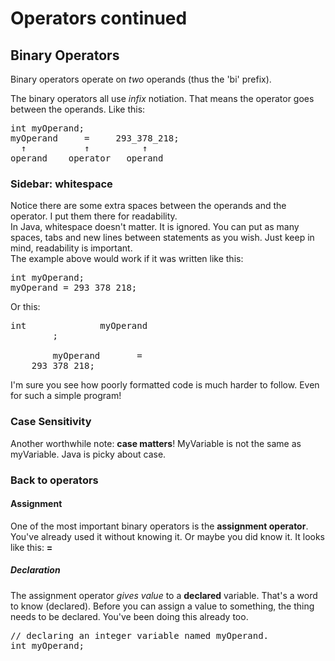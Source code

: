 # Operators continued
## Binary Operators
Binary operators operate on _two_ operands (thus the 'bi' prefix).

The binary operators all use *infix* notiation. That means the operator goes between the operands. Like this:
<pre class="file">
int myOperand;
myOperand     =     293_378_218;
  &uarr;           &uarr;          &uarr;
operand    operator   operand
</pre>

### Sidebar: whitespace
Notice there are some extra spaces between the operands and the operator. I put them there for readability.  
In Java, whitespace doesn't matter. 
It is ignored. You can put as many spaces, tabs and new lines between statements as you wish. Just keep in mind, readability is important.  
The example above would work if it was written like this:
<pre class="file">
int myOperand;
myOperand = 293_378_218;
</pre>
Or this:
<pre class="file">
int              myOperand
        ;

        myOperand       =
    293_378_218;
</pre>
I'm sure you see how poorly formatted code is much harder to follow. Even for such a simple program!
### Case Sensitivity
Another worthwhile note: **case matters**! MyVariable is not the same as myVariable. Java is picky about case.

### Back to operators
#### Assignment
One of the most important binary operators is the **assignment operator**. You've already used it without knowing it. Or maybe you did know it. It looks like this: **=**

##### Declaration
The assignment operator _gives value_ to a **declared** variable. That's a word to know (declared). Before you can assign a value to something, the thing needs to be declared. You've been doing this already too.  
<pre class="file">
// declaring an integer variable named myOperand.
int myOperand;
</pre>